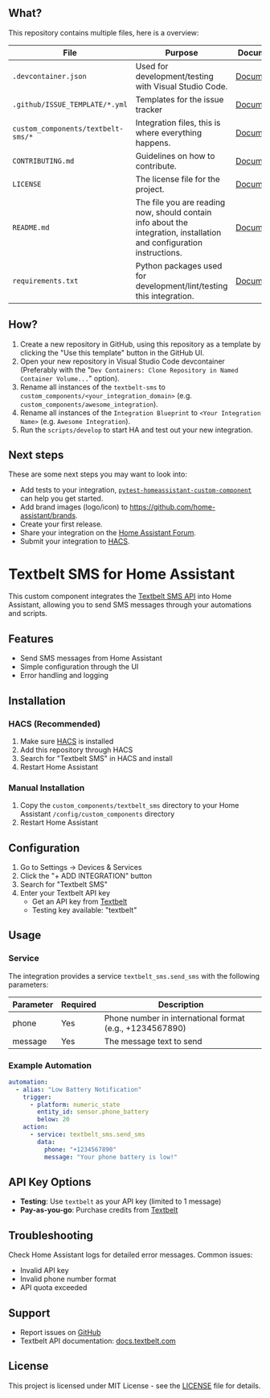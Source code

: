 

## What?

This repository contains multiple files, here is a overview:

File | Purpose | Documentation
-- | -- | --
`.devcontainer.json` | Used for development/testing with Visual Studio Code. | [Documentation](https://code.visualstudio.com/docs/remote/containers)
`.github/ISSUE_TEMPLATE/*.yml` | Templates for the issue tracker | [Documentation](https://help.github.com/en/github/building-a-strong-community/configuring-issue-templates-for-your-repository)
`custom_components/textbelt-sms/*` | Integration files, this is where everything happens. | [Documentation](https://developers.home-assistant.io/docs/creating_component_index)
`CONTRIBUTING.md` | Guidelines on how to contribute. | [Documentation](https://help.github.com/en/github/building-a-strong-community/setting-guidelines-for-repository-contributors)
`LICENSE` | The license file for the project. | [Documentation](https://help.github.com/en/github/creating-cloning-and-archiving-repositories/licensing-a-repository)
`README.md` | The file you are reading now, should contain info about the integration, installation and configuration instructions. | [Documentation](https://help.github.com/en/github/writing-on-github/basic-writing-and-formatting-syntax)
`requirements.txt` | Python packages used for development/lint/testing this integration. | [Documentation](https://pip.pypa.io/en/stable/user_guide/#requirements-files)

## How?

1. Create a new repository in GitHub, using this repository as a template by clicking the "Use this template" button in the GitHub UI.
1. Open your new repository in Visual Studio Code devcontainer (Preferably with the "`Dev Containers: Clone Repository in Named Container Volume...`" option).
1. Rename all instances of the `textbelt-sms` to `custom_components/<your_integration_domain>` (e.g. `custom_components/awesome_integration`).
1. Rename all instances of the `Integration Blueprint` to `<Your Integration Name>` (e.g. `Awesome Integration`).
1. Run the `scripts/develop` to start HA and test out your new integration.

## Next steps

These are some next steps you may want to look into:
- Add tests to your integration, [`pytest-homeassistant-custom-component`](https://github.com/MatthewFlamm/pytest-homeassistant-custom-component) can help you get started.
- Add brand images (logo/icon) to https://github.com/home-assistant/brands.
- Create your first release.
- Share your integration on the [Home Assistant Forum](https://community.home-assistant.io/).
- Submit your integration to [HACS](https://hacs.xyz/docs/publish/start).

# Textbelt SMS for Home Assistant

This custom component integrates the [Textbelt SMS API](https://textbelt.com/) into Home Assistant, allowing you to send SMS messages through your automations and scripts.

## Features

- Send SMS messages from Home Assistant
- Simple configuration through the UI
- Error handling and logging

## Installation

### HACS (Recommended)

1. Make sure [HACS](https://hacs.xyz) is installed
2. Add this repository through HACS
3. Search for "Textbelt SMS" in HACS and install
4. Restart Home Assistant

### Manual Installation

1. Copy the `custom_components/textbelt_sms` directory to your Home Assistant `/config/custom_components` directory
2. Restart Home Assistant

## Configuration

1. Go to Settings -> Devices & Services
2. Click the "+ ADD INTEGRATION" button
3. Search for "Textbelt SMS"
4. Enter your Textbelt API key
   - Get an API key from [Textbelt](https://textbelt.com/)
   - Testing key available: "textbelt"

## Usage

### Service

The integration provides a service `textbelt_sms.send_sms` with the following parameters:

| Parameter | Required | Description |
|-----------|----------|-------------|
| phone     | Yes      | Phone number in international format (e.g., +1234567890) |
| message   | Yes      | The message text to send |

### Example Automation

```yaml
automation:
  - alias: "Low Battery Notification"
    trigger:
      - platform: numeric_state
        entity_id: sensor.phone_battery
        below: 20
    action:
      - service: textbelt_sms.send_sms
        data:
          phone: "+1234567890"
          message: "Your phone battery is low!"
```

## API Key Options

- **Testing**: Use `textbelt` as your API key (limited to 1 message)
- **Pay-as-you-go**: Purchase credits from [Textbelt](https://textbelt.com/)

## Troubleshooting

Check Home Assistant logs for detailed error messages. Common issues:

- Invalid API key
- Invalid phone number format
- API quota exceeded

## Support

- Report issues on [GitHub](https://github.com/stroodle96/textbelt-sms/issues)
- Textbelt API documentation: [docs.textbelt.com](https://docs.textbelt.com/)

## License

This project is licensed under MIT License - see the [LICENSE](LICENSE) file for details.
